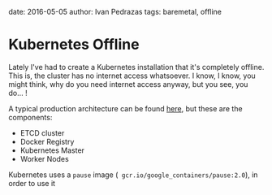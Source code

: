 date: 2016-05-05
author: Ivan Pedrazas
tags: baremetal, offline

Kubernetes Offline
==========================

Lately I've had to create a Kubernetes installation that it's completely offline. This is, the cluster has no internet access whatsoever. I know, I know, you might think, why do you need internet access anyway, but you see, you do... !

A typical production architecture can be found [here](/kubernetes/production.html), but these are the components:

* ETCD cluster
* Docker Registry
* Kubernetes Master
* Worker Nodes

Kubernetes uses a `pause` image (` gcr.io/google_containers/pause:2.0`), in order to use it
